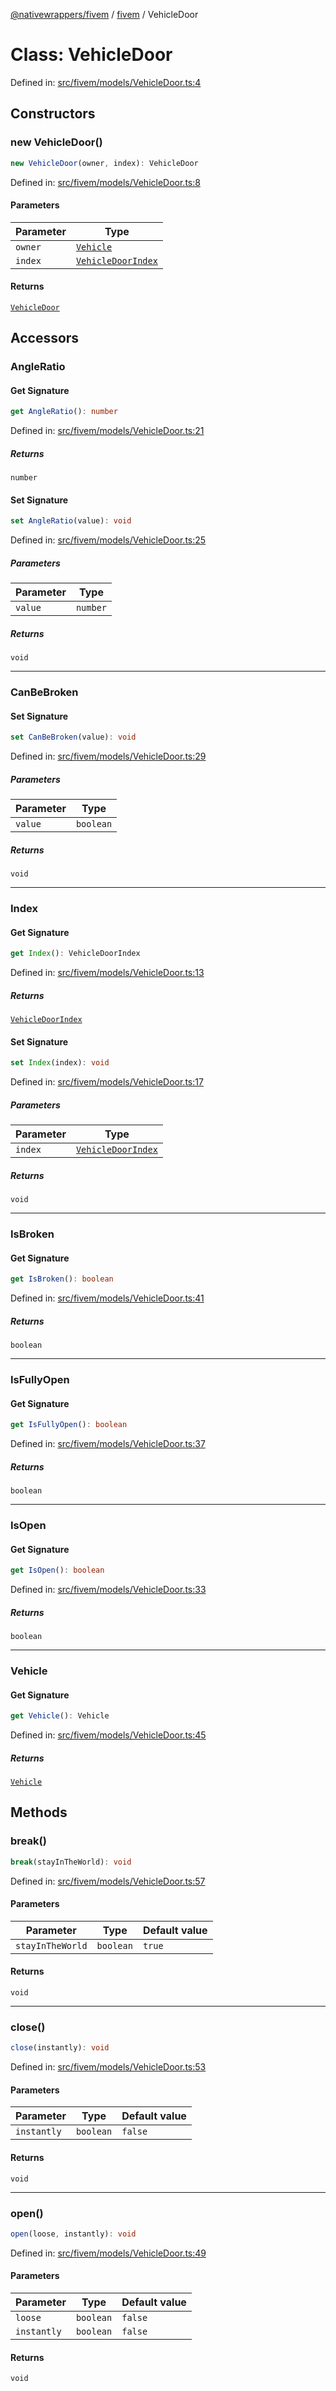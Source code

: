 [@nativewrappers/fivem](../../README.md) / [fivem](../README.md) / VehicleDoor

# Class: VehicleDoor

Defined in: [src/fivem/models/VehicleDoor.ts:4](https://github.com/nativewrappers/nativewrappers/blob/df8f763f54a2ec439be9cb68f9abf90f9a4d79aa/src/fivem/models/VehicleDoor.ts#L4)

## Constructors

### new VehicleDoor()

```ts
new VehicleDoor(owner, index): VehicleDoor
```

Defined in: [src/fivem/models/VehicleDoor.ts:8](https://github.com/nativewrappers/nativewrappers/blob/df8f763f54a2ec439be9cb68f9abf90f9a4d79aa/src/fivem/models/VehicleDoor.ts#L8)

#### Parameters

| Parameter | Type |
| ------ | ------ |
| `owner` | [`Vehicle`](Vehicle.md) |
| `index` | [`VehicleDoorIndex`](../enumerations/VehicleDoorIndex.md) |

#### Returns

[`VehicleDoor`](VehicleDoor.md)

## Accessors

### AngleRatio

#### Get Signature

```ts
get AngleRatio(): number
```

Defined in: [src/fivem/models/VehicleDoor.ts:21](https://github.com/nativewrappers/nativewrappers/blob/df8f763f54a2ec439be9cb68f9abf90f9a4d79aa/src/fivem/models/VehicleDoor.ts#L21)

##### Returns

`number`

#### Set Signature

```ts
set AngleRatio(value): void
```

Defined in: [src/fivem/models/VehicleDoor.ts:25](https://github.com/nativewrappers/nativewrappers/blob/df8f763f54a2ec439be9cb68f9abf90f9a4d79aa/src/fivem/models/VehicleDoor.ts#L25)

##### Parameters

| Parameter | Type |
| ------ | ------ |
| `value` | `number` |

##### Returns

`void`

***

### CanBeBroken

#### Set Signature

```ts
set CanBeBroken(value): void
```

Defined in: [src/fivem/models/VehicleDoor.ts:29](https://github.com/nativewrappers/nativewrappers/blob/df8f763f54a2ec439be9cb68f9abf90f9a4d79aa/src/fivem/models/VehicleDoor.ts#L29)

##### Parameters

| Parameter | Type |
| ------ | ------ |
| `value` | `boolean` |

##### Returns

`void`

***

### Index

#### Get Signature

```ts
get Index(): VehicleDoorIndex
```

Defined in: [src/fivem/models/VehicleDoor.ts:13](https://github.com/nativewrappers/nativewrappers/blob/df8f763f54a2ec439be9cb68f9abf90f9a4d79aa/src/fivem/models/VehicleDoor.ts#L13)

##### Returns

[`VehicleDoorIndex`](../enumerations/VehicleDoorIndex.md)

#### Set Signature

```ts
set Index(index): void
```

Defined in: [src/fivem/models/VehicleDoor.ts:17](https://github.com/nativewrappers/nativewrappers/blob/df8f763f54a2ec439be9cb68f9abf90f9a4d79aa/src/fivem/models/VehicleDoor.ts#L17)

##### Parameters

| Parameter | Type |
| ------ | ------ |
| `index` | [`VehicleDoorIndex`](../enumerations/VehicleDoorIndex.md) |

##### Returns

`void`

***

### IsBroken

#### Get Signature

```ts
get IsBroken(): boolean
```

Defined in: [src/fivem/models/VehicleDoor.ts:41](https://github.com/nativewrappers/nativewrappers/blob/df8f763f54a2ec439be9cb68f9abf90f9a4d79aa/src/fivem/models/VehicleDoor.ts#L41)

##### Returns

`boolean`

***

### IsFullyOpen

#### Get Signature

```ts
get IsFullyOpen(): boolean
```

Defined in: [src/fivem/models/VehicleDoor.ts:37](https://github.com/nativewrappers/nativewrappers/blob/df8f763f54a2ec439be9cb68f9abf90f9a4d79aa/src/fivem/models/VehicleDoor.ts#L37)

##### Returns

`boolean`

***

### IsOpen

#### Get Signature

```ts
get IsOpen(): boolean
```

Defined in: [src/fivem/models/VehicleDoor.ts:33](https://github.com/nativewrappers/nativewrappers/blob/df8f763f54a2ec439be9cb68f9abf90f9a4d79aa/src/fivem/models/VehicleDoor.ts#L33)

##### Returns

`boolean`

***

### Vehicle

#### Get Signature

```ts
get Vehicle(): Vehicle
```

Defined in: [src/fivem/models/VehicleDoor.ts:45](https://github.com/nativewrappers/nativewrappers/blob/df8f763f54a2ec439be9cb68f9abf90f9a4d79aa/src/fivem/models/VehicleDoor.ts#L45)

##### Returns

[`Vehicle`](Vehicle.md)

## Methods

### break()

```ts
break(stayInTheWorld): void
```

Defined in: [src/fivem/models/VehicleDoor.ts:57](https://github.com/nativewrappers/nativewrappers/blob/df8f763f54a2ec439be9cb68f9abf90f9a4d79aa/src/fivem/models/VehicleDoor.ts#L57)

#### Parameters

| Parameter | Type | Default value |
| ------ | ------ | ------ |
| `stayInTheWorld` | `boolean` | `true` |

#### Returns

`void`

***

### close()

```ts
close(instantly): void
```

Defined in: [src/fivem/models/VehicleDoor.ts:53](https://github.com/nativewrappers/nativewrappers/blob/df8f763f54a2ec439be9cb68f9abf90f9a4d79aa/src/fivem/models/VehicleDoor.ts#L53)

#### Parameters

| Parameter | Type | Default value |
| ------ | ------ | ------ |
| `instantly` | `boolean` | `false` |

#### Returns

`void`

***

### open()

```ts
open(loose, instantly): void
```

Defined in: [src/fivem/models/VehicleDoor.ts:49](https://github.com/nativewrappers/nativewrappers/blob/df8f763f54a2ec439be9cb68f9abf90f9a4d79aa/src/fivem/models/VehicleDoor.ts#L49)

#### Parameters

| Parameter | Type | Default value |
| ------ | ------ | ------ |
| `loose` | `boolean` | `false` |
| `instantly` | `boolean` | `false` |

#### Returns

`void`
